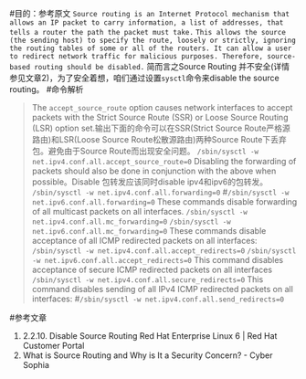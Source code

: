 #目的：参考原文
`Source routing is an Internet Protocol mechanism that allows an IP packet to carry information, a list of addresses, that tells a router the path the packet must take.`
`This allows the source (the sending host) to specify the route, loosely or strictly, ignoring the routing tables of some or all of the routers. It can allow a user to redirect network traffic for malicious purposes. Therefore, source-based routing should be disabled.`
简而言之Source Routing 并不安全(详情参见文章2)，为了安全着想，咱们通过设置`sysctl`命令来disable the source routing。
#命令解析
>The `accept_source_route` option causes network interfaces to accept packets with the Strict Source Route (SSR) or Loose Source Routing (LSR) option set.输出下面的命令可以在SSR(Strict Source Route严格源路由)和LSR(Loose Source Route松散源路由)两种Source Route下丢弃包。避免由于Source Route而出现安全问题。
>`/sbin/sysctl -w net.ipv4.conf.all.accept_source_route=0`
>Disabling the forwarding of packets should also be done in conjunction with the above when possible。Disable 包转发应该同时disable ipv4和ipv6的包转发。
>`/sbin/sysctl -w net.ipv4.conf.all.forwarding=0`
>#`/sbin/sysctl -w net.ipv6.conf.all.forwarding=0`
>These commands disable forwarding of all multicast packets on all interfaces.
>`/sbin/sysctl -w net.ipv4.conf.all.mc_forwarding=0`
>`/sbin/sysctl -w net.ipv6.conf.all.mc_forwarding=0`
>These commands disable acceptance of all ICMP redirected packets on all interfaces:
>`/sbin/sysctl -w net.ipv4.conf.all.accept_redirects=0`
>`/sbin/sysctl -w net.ipv6.conf.all.accept_redirects=0`
>This command disables acceptance of secure ICMP redirected packets on all interfaces
>`/sbin/sysctl -w net.ipv4.conf.all.secure_redirects=0`
>This command disables sending of all IPv4 ICMP redirected packets on all interfaces:
>#`/sbin/sysctl -w net.ipv4.conf.all.send_redirects=0`

#参考文章
1.    2.2.10. Disable Source Routing Red Hat Enterprise Linux 6 | Red Hat Customer Portal
2.    What is Source Routing and Why is It a Security Concern? - Cyber Sophia

